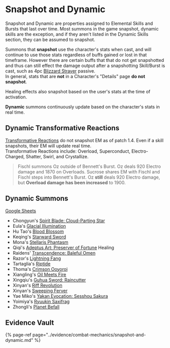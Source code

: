 # Snapshot and Dynamic

Snapshot and Dynamic are properties assigned to Elemental Skills and Bursts that last over time. Most summons in the game snapshot, dynamic skills are the exception, and if they aren't listed in the Dynamic Skills section, they can be assumed to snapshot.

Summons that **snapshot** use the character's stats when cast, and will continue to use those stats regardless of buffs gained or lost in that timeframe. However there are certain buffs that that do not get snapshotted and thus can still effect the damage output after a snapshotting Skill/Burst is cast, such as 4pc [Blizzard Strayer](../equipment/artifacts.md#blizzard-strayer) passive.  
In general, stats that are **not** in a Character's "Details" page **do not snapshot**.

Healing effects also snapshot based on the user's stats at the time of activation.

**Dynamic** summons continuously update based on the character's stats in real time.

## Dynamic Transformative Reactions

[Transformative Reactions](elemental-effects/transformative-reactions.md) do not snapshot EM as of patch 1.4. Even if a skill snapshots, their EM will update real time.  
Transformative Reactions include: Overload, Superconduct, Electro-Charged, Shatter, Swirl, and Crystallize.

> Fischl summons Oz outside of Bennett's Burst. Oz deals 920 Electro damage and 1870 on Overloads. Sucrose shares EM with Fischl and Fischl steps into Bennett's Burst. Oz **still** deals 920 Electro damage, but **Overload damage has been increased** to 1900.

## Dynamic Summons

[Google Sheets](https://docs.google.com/spreadsheets/d/1M2nTLogzYd2o4ZLkYEkzfovwiTznQOB5ujWuMlQbE0k/edit#gid=192559720)  
* Chongyun's [Spirit Blade: Cloud-Parting Star](../characters/cryo/chongyun.md#attacks)
* Eula's [Glacial Illumination](../characters/cryo/eula.md#attacks)
* Hu Tao's [Blood Blossom](../characters/pyro/hu-tao.md#attacks)
* Keqing's [Starward Sword](../characters/electro/keqing.md#attacks)
* Mona's [Stellaris Phantasm](../characters/hydro/mona.md#attacks)
* Qiqi's [Adeptus Art: Preserver of Fortune](../characters/cryo/qiqi.md#attacks) Healing
* Raidens' [Transcendence: Baleful Omen](../characters/electro/raiden.md#attacks)
* Razor's [Lightning Fang](../characters/electro/razor.md#attacks)
* Tartaglia's [Riptide](../characters/hydro/tartaglia.md#attacks)
* Thoma's [Crimson Ooyoroi](../characters/pyro/thoma.md#attacks)
* Xiangling's [Oil Meets Fire](../characters/pyro/xiangling.md#constellations)
* Xingqiu's [Guhua Sword: Raincutter](../characters/hydro/xingqiu.md#attacks)
* Xinyan's [Riff Revolution](../characters/pyro/xinyan.md#attacks)
* Xinyan's [Sweeping Ferver](../characters/pyro/xinyan.md#attacks)
* Yae Miko's [Yakan Evocation: Sesshou Sakura](../characters/electro/yae-miko.md#attacks)
* Yoimiya's [Ryuukin Saxifrag](../characters/pyro/yoimiya.md#attacks)
* Zhongli's [Planet Befall](../characters/geo/zhongli.md#attacks)

## Evidence Vault

{% page-ref page="../evidence/combat-mechanics/snapshot-and-dynamic.md" %}

